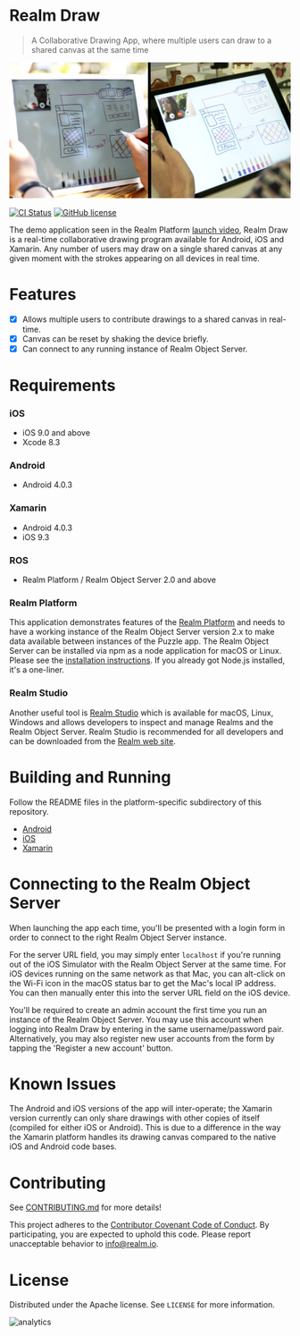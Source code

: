# Realm Draw
> A Collaborative Drawing App, where multiple users can draw to a shared canvas at the same time

![Screenshot](screenshot.jpg)

[![CI Status](http://img.shields.io/travis/realm-demos/realm-draw.svg?style=flat)](http://api.travis-ci.org/realm-demos/realm-draw.svg)
[![GitHub license](https://img.shields.io/badge/license-Apache-blue.svg)](https://raw.githubusercontent.com/realm-demos/realm-draw/master/LICENSE)

The demo application seen in the Realm Platform [launch video][1], Realm Draw is a real-time collaborative drawing program available for Android, iOS and Xamarin. Any number of users may draw on a single shared canvas at any given moment with the strokes appearing on all devices in real time.

# Features

- [x] Allows multiple users to contribute drawings to a shared canvas in real-time.
- [x] Canvas can be reset by shaking the device briefly.
- [x] Can connect to any running instance of Realm Object Server.

# Requirements

### iOS
- iOS 9.0 and above
- Xcode 8.3

### Android
- Android 4.0.3

### Xamarin
- Android 4.0.3
- iOS 9.3

### ROS
- Realm Platform / Realm Object Server 2.0 and above


### Realm Platform

This application demonstrates features of the [Realm Platform](https://realm.io/products/realm-platform/) and needs to have a working instance of the Realm Object Server version 2.x to make data available between instances of the Puzzle app. The Realm Object Server can be installed via npm as a node application for macOS or Linux. Please see the [installation instructions](https://realm.io/docs/get-started/installation/developer-edition/). If you already got Node.js installed, it's a one-liner.


### Realm Studio
Another useful tool is [Realm Studio](https://realm.io/products/realm-studio/) which is available for macOS, Linux, Windows and allows developers to inspect and manage Realms and the Realm Object Server. Realm Studio is recommended for all developers and can be downloaded from the [Realm web site](https://realm.io/products/realm-studio/).


# Building and Running

Follow the README files in the platform-specific subdirectory of this repository.

* [Android][4]
* [iOS][5]
* [Xamarin][6]

# Connecting to the Realm Object Server
When launching the app each time, you'll be presented with a login form in order to connect to the right Realm Object Server instance.

For the server URL field, you may simply enter `localhost` if you're running out of the iOS Simulator with the Realm Object Server at the same time. For iOS devices running on the same network as that Mac, you can alt-click on the Wi-Fi icon in the macOS status bar to get the Mac's local IP address. You can then manually enter this into the server URL field on the iOS device.

You'll be required to create an admin account the first time you run an instance of the Realm Object Server. You may use this account when logging into Realm Draw by entering in the same username/password pair. Alternatively, you may also register new user accounts from the form by tapping the 'Register a new account' button.

# Known Issues

The Android and iOS versions of the app will inter-operate; the Xamarin version currently can only share drawings with other copies of itself (compiled for either iOS or Android). This is due to a difference in the way the Xamarin platform handles its drawing canvas compared to the native iOS and Android code bases.

# Contributing

See [CONTRIBUTING.md](CONTRIBUTING.md) for more details!

This project adheres to the [Contributor Covenant Code of Conduct](https://realm.io/conduct/). By participating, you are expected to uphold this code. Please report unacceptable behavior to [info@realm.io](mailto:info@realm.io).

# License

Distributed under the Apache license. See ``LICENSE`` for more information.

[1]: https://realm.io/news/introducing-realm-mobile-platform/
[2]: https://realm.io/docs/get-started/installation/mac/
[3]: https://realm.io/docs/get-started/installation/linux/
[4]: https://github.com/realm-demos/realm-draw/tree/master/Android
[5]: https://github.com/realm-demos/realm-draw/tree/master/Apple
[6]: https://github.com/realm-demos/realm-draw/tree/master/Xamarin

![analytics](https://ga-beacon.appspot.com/UA-50247013-2/realm-draw/README?pixel)
